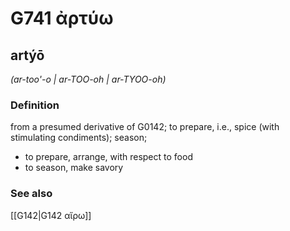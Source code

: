 # G741 ἀρτύω

## artýō

_(ar-too'-o | ar-TOO-oh | ar-TYOO-oh)_

### Definition

from a presumed derivative of G0142; to prepare, i.e., spice (with stimulating condiments); season; 

- to prepare, arrange, with respect to food
- to season, make savory

### See also

[[G142|G142 αἴρω]]
